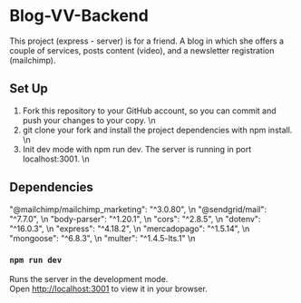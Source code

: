 # Blog-VV-Backend

This project (express - server) is for a friend. A blog in which she offers a couple of services, posts content (video), and a newsletter registration (mailchimp).

## Set Up

1. Fork this repository to your GitHub account, so you can commit and push your changes to your copy. \n
2. git clone your fork and install the project dependencies with npm install. \n
3. Init dev mode with npm run dev. The server is running in port localhost:3001. \n

## Dependencies

"@mailchimp/mailchimp_marketing": "^3.0.80", \n
"@sendgrid/mail": "^7.7.0", \n
"body-parser": "^1.20.1", \n
"cors": "^2.8.5", \n
"dotenv": "^16.0.3", \n
"express": "^4.18.2", \n
"mercadopago": "^1.5.14", \n
"mongoose": "^6.8.3", \n
"multer": "^1.4.5-lts.1" \n

### `npm run dev`

Runs the server in the development mode.\
Open [http://localhost:3001](http://localhost:3001) to view it in your browser.
